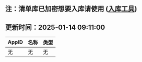 ## 注：清单库已加密想要入库请使用 ([入库工具](https://github.com/BlankTMing/ManifestAutoUpdate/releases))

## 更新时间：2025-01-14 09:11:00
| AppID | 名称 | 类型  |
| :-------------------- | :----------------------------- | :----------- |
| 无 | 无 | 无 |
